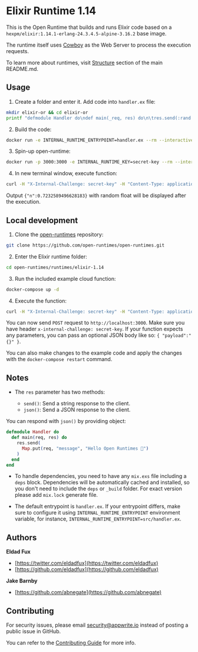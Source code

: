 # Elixir Runtime 1.14

This is the Open Runtime that builds and runs Elixir code based on a `hexpm/elixir:1.14.1-erlang-24.3.4.5-alpine-3.16.2` base image. 

The runtime itself uses [Cowboy](https://github.com/ninenines/cowboy) as the Web Server to process the execution requests.

To learn more about runtimes, visit [Structure](https://github.com/open-runtimes/open-runtimes#structure) section of the main README.md.

## Usage

1. Create a folder and enter it. Add code into `handler.ex` file:

```bash
mkdir elixir-or && cd elixir-or
printf "defmodule Handler do\ndef main(_req, res) do\n\tres.send(:rand.uniform())\n\tend\nend" > handler.ex
```

2. Build the code:

```bash
docker run -e INTERNAL_RUNTIME_ENTRYPOINT=handler.ex --rm --interactive --tty --volume $PWD:/usr/code openruntimes/elixir:v2-1.14 sh /usr/local/src/build.sh
```

3. Spin-up open-runtime:

```bash
docker run -p 3000:3000 -e INTERNAL_RUNTIME_KEY=secret-key --rm --interactive --tty --volume $PWD/code.tar.gz:/tmp/code.tar.gz:ro openruntimes/elixir:v2-1.14 sh /usr/local/src/start.sh
```

4. In new terminal window, execute function:

```bash
curl -H "X-Internal-Challenge: secret-key" -H "Content-Type: application/json" -X POST http://localhost:3000/ -d '{"payload": "{}"}'
```

Output `{"n":0.7232589496628183}` with random float will be displayed after the execution.

## Local development

1. Clone the [open-runtimes](https://github.com/open-runtimes/open-runtimes) repository:

```bash
git clone https://github.com/open-runtimes/open-runtimes.git
```

2. Enter the Elixir runtime folder:

```bash
cd open-runtimes/runtimes/elixir-1.14
```

3. Run the included example cloud function:

```bash
docker-compose up -d
```

4. Execute the function:

```bash
curl -H "X-Internal-Challenge: secret-key" -H "Content-Type: application/json" -X POST http://localhost:3000/ -d '{"payload": "{}"}'
```

You can now send `POST` request to `http://localhost:3000`. Make sure you have header `x-internal-challenge: secret-key`. If your function expects any parameters, you can pass an optional JSON body like so: `{ "payload":"{}" }`.

You can also make changes to the example code and apply the changes with the `docker-compose restart` command.

## Notes

- The `res` parameter has two methods:

    - `send()`: Send a string response to the client.
    - `json()`: Send a JSON response to the client.

You can respond with `json()` by providing object:

```elixir
defmodule Handler do
  def main(req, res) do
    res.send(
      Map.put(req, "message", "Hello Open Runtimes 👋")
    )
  end
end
```

- To handle dependencies, you need to have any `mix.exs` file including a `deps` block. Dependencies will be automatically cached and installed, so you don't need to include the `deps` or `_build` folder. For exact version please add `mix.lock` generate file.

- The default entrypoint is `handler.ex`. If your entrypoint differs, make sure to configure it using `INTERNAL_RUNTIME_ENTRYPOINT` environment variable, for instance, `INTERNAL_RUNTIME_ENTRYPOINT=src/handler.ex`.

## Authors

**Eldad Fux**

+ [https://twitter.com/eldadfux](https://twitter.com/eldadfux)
+ [https://github.com/eldadfux](https://github.com/eldadfux)

**Jake Barnby**

+ [https://github.com/abnegate](https://github.com/abnegate)

## Contributing

For security issues, please email security@appwrite.io instead of posting a public issue in GitHub.

You can refer to the [Contributing Guide](https://github.com/open-runtimes/open-runtimes/blob/main/CONTRIBUTING.md) for more info.
